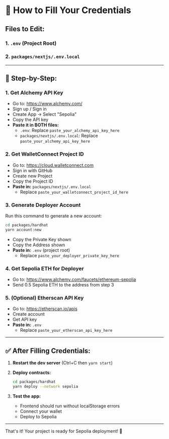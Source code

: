 # 🔑 How to Fill Your Credentials

## Files to Edit:

### 1. `.env` (Project Root)
### 2. `packages/nextjs/.env.local`

---

## 📝 Step-by-Step:

### 1. Get Alchemy API Key
- Go to: https://www.alchemy.com/
- Sign up / Sign in
- Create App → Select "Sepolia"
- Copy the API key
- **Paste it in BOTH files:**
  - `.env`: Replace `paste_your_alchemy_api_key_here`
  - `packages/nextjs/.env.local`: Replace `paste_your_alchemy_api_key_here`

### 2. Get WalletConnect Project ID  
- Go to: https://cloud.walletconnect.com
- Sign in with GitHub
- Create new Project
- Copy the Project ID
- **Paste in:** `packages/nextjs/.env.local`
  - Replace `paste_your_walletconnect_project_id_here`

### 3. Generate Deployer Account
Run this command to generate a new account:
```bash
cd packages/hardhat
yarn account:new
```
- Copy the Private Key shown
- Copy the Address shown
- **Paste in:** `.env` (project root)
  - Replace `paste_your_deployer_private_key_here`

### 4. Get Sepolia ETH for Deployer
- Go to: https://www.alchemy.com/faucets/ethereum-sepolia
- Send 0.5 Sepolia ETH to the address from step 3

### 5. (Optional) Etherscan API Key
- Go to: https://etherscan.io/apis
- Create account
- Get API key
- **Paste in:** `.env`
  - Replace `paste_your_etherscan_api_key_here`

---

## ✅ After Filling Credentials:

1. **Restart the dev server** (Ctrl+C then `yarn start`)

2. **Deploy contracts:**
   ```bash
   cd packages/hardhat
   yarn deploy --network sepolia
   ```

3. **Test the app:**
   - Frontend should run without localStorage errors
   - Connect your wallet
   - Deploy to Sepolia

---

That's it! Your project is ready for Sepolia deployment! 🚀

